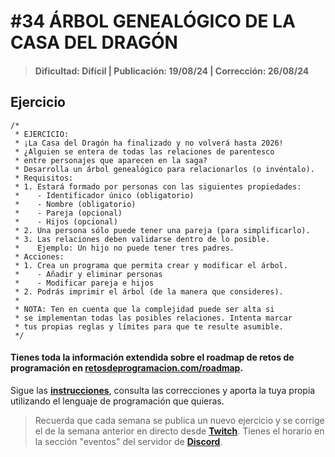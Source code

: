 # #34 ÁRBOL GENEALÓGICO DE LA CASA DEL DRAGÓN
> #### Dificultad: Difícil | Publicación: 19/08/24 | Corrección: 26/08/24

## Ejercicio

```
/*
 * EJERCICIO:
 * ¡La Casa del Dragón ha finalizado y no volverá hasta 2026! 
 * ¿Alguien se entera de todas las relaciones de parentesco
 * entre personajes que aparecen en la saga?
 * Desarrolla un árbol genealógico para relacionarlos (o invéntalo).
 * Requisitos:
 * 1. Estará formado por personas con las siguientes propiedades:
 *    - Identificador único (obligatorio)
 *    - Nombre (obligatorio)
 *    - Pareja (opcional)
 *    - Hijos (opcional)
 * 2. Una persona sólo puede tener una pareja (para simplificarlo).
 * 3. Las relaciones deben validarse dentro de lo posible.
 *    Ejemplo: Un hijo no puede tener tres padres.
 * Acciones:
 * 1. Crea un programa que permita crear y modificar el árbol.
 *    - Añadir y eliminar personas
 *    - Modificar pareja e hijos
 * 2. Podrás imprimir el árbol (de la manera que consideres).
 * 
 * NOTA: Ten en cuenta que la complejidad puede ser alta si
 * se implementan todas las posibles relaciones. Intenta marcar
 * tus propias reglas y límites para que te resulte asumible.
 */
```
#### Tienes toda la información extendida sobre el roadmap de retos de programación en **[retosdeprogramacion.com/roadmap](https://retosdeprogramacion.com/roadmap)**.

Sigue las **[instrucciones](../../README.md)**, consulta las correcciones y aporta la tuya propia utilizando el lenguaje de programación que quieras.

> Recuerda que cada semana se publica un nuevo ejercicio y se corrige el de la semana anterior en directo desde **[Twitch](https://twitch.tv/mouredev)**. Tienes el horario en la sección "eventos" del servidor de **[Discord](https://discord.gg/mouredev)**.